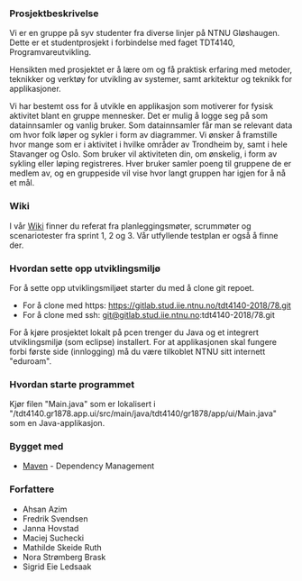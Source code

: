 ### Prosjektbeskrivelse
Vi er en gruppe på syv studenter fra diverse linjer på NTNU Gløshaugen. Dette er et studentprosjekt i forbindelse med faget TDT4140, Programvareutvikling.

Hensikten med prosjektet er å lære om og få praktisk erfaring med metoder, teknikker og verktøy for utvikling av systemer, samt arkitektur og teknikk for applikasjoner.

Vi har bestemt oss for å utvikle en applikasjon som motiverer for fysisk aktivitet blant en gruppe mennesker. Det er mulig å logge seg på som datainnsamler og vanlig bruker. Som datainnsamler får man se relevant data om hvor folk løper og sykler i form av diagrammer. Vi ønsker å framstille hvor mange som er i aktivitet i hvilke områder av Trondheim by, samt i hele Stavanger og Oslo. Som bruker vil aktiviteten din, om ønskelig, i form av sykling eller løping registreres. Hver bruker samler poeng til gruppene de er medlem av, og en gruppeside vil vise hvor langt gruppen har igjen for å nå et mål.

### Wiki
I vår [Wiki](https://maven.apache.org) finner du referat fra planleggingsmøter, scrummøter og scenariotester fra sprint 1, 2 og 3. Vår utfyllende testplan er også å finne der.

### Hvordan sette opp utviklingsmiljø
For å sette opp utviklingsmiljøet starter du med å clone git repoet.

- For å clone med https: https://gitlab.stud.iie.ntnu.no/tdt4140-2018/78.git
- For å clone med ssh:   git@gitlab.stud.iie.ntnu.no:tdt4140-2018/78.git

For å kjøre prosjektet lokalt på pcen trenger du Java og et integrert utviklingsmiljø (som eclipse) installert.
For at applikasjonen skal fungere forbi første side (innlogging) må du være tilkoblet NTNU sitt internett "eduroam".

### Hvordan starte programmet
Kjør filen "Main.java" som er lokalisert i "/tdt4140.gr1878.app.ui/src/main/java/tdt4140/gr1878/app/ui/Main.java" som en Java-applikasjon.

### Bygget med
- [Maven](https://maven.apache.org) - Dependency Management

### Forfattere
- Ahsan Azim
- Fredrik Svendsen
- Janna Hovstad
- Maciej Suchecki
- Mathilde Skeide Ruth
- Nora Strømberg Brask
- Sigrid Eie Ledsaak

